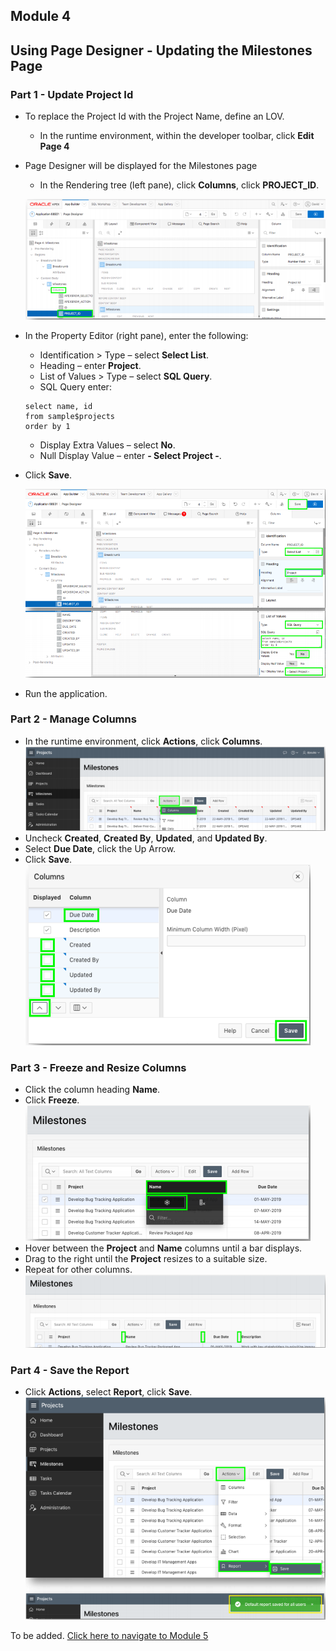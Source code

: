 ## Module 4

## Using Page Designer - Updating the Milestones Page

### **Part 1** - Update Project Id
- To replace the Project Id with the Project Name, define an LOV.
  - In the runtime environment, within the developer toolbar, click **Edit Page 4**
- Page Designer will be displayed for the Milestones page
   - In the Rendering tree (left pane), click **Columns**, click **PROJECT_ID**. 

    ![](images/section5/5.1.PNG)   

- In the Property Editor (right pane), enter the following:
   - Identification > Type – select **Select List**.
   - Heading – enter **Project**.
   - List of Values > Type – select **SQL Query**.
   - SQL Query enter:
   ```   
   select name, id
   from sample$projects
   order by 1
   ```
  - Display Extra Values – select **No**.
  - Null Display Value – enter **- Select Project -**.
- Click **Save**.

    ![](images/section5/5.1(1).PNG) 
- Run the application.

### **Part 2** - Manage Columns

- In the runtime environment, click **Actions**, click **Columns**.  
    ![](images/section5/5.2.PNG) 
- Uncheck **Created**, **Created By**, **Updated**, and **Updated By**.
- Select **Due Date**, click the Up Arrow.
- Click **Save**.  
    ![](images/section5/5.2(2).PNG) 

### **Part 3** - Freeze and Resize Columns

- Click the column heading **Name**.
- Click **Freeze**.  
    ![](images/section5/5.3.PNG)
- Hover between the **Project** and **Name** columns until a bar displays.
- Drag to the right until the **Project** resizes to a suitable size.
- Repeat for other columns.  
    ![](images/section5/5.3(1).PNG)

### **Part 4** - Save the Report

- Click **Actions**, select **Report**, click **Save**.
    ![](images/section5/5.4.PNG)

To be added. [Click here to navigate to Module 5](5-creating-a-page-to-update-project-records-add-the-project-form-page.md)
